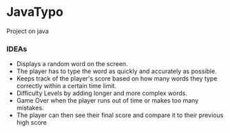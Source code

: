 # JavaTypo
Project on java



### IDEAs
- Displays a random word on the screen.
- The player has to type the word as quickly and accurately as possible.
- Keeps track of the player's score based on how many words they type correctly within a certain time limit.
- Difficulty Levels by adding longer and more complex words.
- Game Over when the player runs out of time or makes too many mistakes.
- The player can then see their final score and compare it to their previous high score
